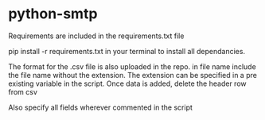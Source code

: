 # python-smtp
Requirements are included in the requirements.txt file

pip install -r requirements.txt in your terminal to install all dependancies.

The format for the .csv file is also uploaded in the repo. in file name include the file name without the extension. The extension can be specified in a pre existing variable in the script. Once data is added, delete the header row from csv

Also specify all fields wherever commented in the script

